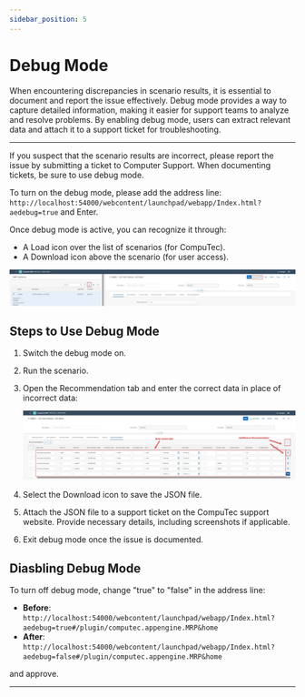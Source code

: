 ```yaml
---
sidebar_position: 5
---
```


# Debug Mode

When encountering discrepancies in scenario results, it is essential to document and report the issue effectively. Debug mode provides a way to capture detailed information, making it easier for support teams to analyze and resolve problems. By enabling debug mode, users can extract relevant data and attach it to a support ticket for troubleshooting.

---

If you suspect that the scenario results are incorrect, please report the issue by submitting a ticket to Computer Support. When documenting tickets, be sure to use debug mode.

To turn on the debug mode, please add the address line:
`http://localhost:54000/webcontent/launchpad/webapp/Index.html?aedebug=true` and Enter.

Once debug mode is active, you can recognize it through:

- A Load icon over the list of scenarios (for CompuTec).
- A Download icon above the scenario (for user access).

![Load](./media/debug-mode/load.webp)

## Steps to Use Debug Mode

1. Switch the debug mode on.
2. Run the scenario.
3. Open the Recommendation tab and enter the correct data in place of incorrect data:

    ![Connections](./media/debug-mode/corrections.webp)
  
4. Select the Download icon to save the JSON file.
5. Attach the JSON file to a support ticket on the CompuTec support website. Provide necessary details, including screenshots if applicable.
6. Exit debug mode once the issue is documented.

## Diasbling Debug Mode

To turn off debug mode, change "true" to "false" in the address line:

- **Before**: `http://localhost:54000/webcontent/launchpad/webapp/Index.html?aedebug=true#/plugin/computec.appengine.MRP&home`
- **After**: `http://localhost:54000/webcontent/launchpad/webapp/Index.html?aedebug=false#/plugin/computec.appengine.MRP&home`

and approve.

---
